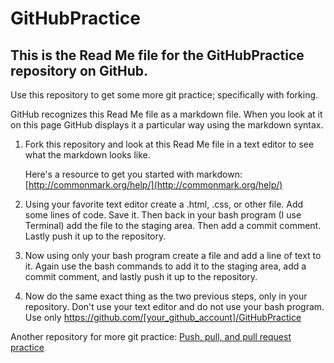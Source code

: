 # GitHubPractice

## This is the Read Me file for the GitHubPractice repository on GitHub.

Use this repository to get some more git practice; specifically with forking.

GitHub recognizes this Read Me file as a markdown file. When you look at it on this page GitHub displays it a particular way using the markdown syntax.

1. Fork this repository and look at this Read Me file in a text editor to see what the markdown looks like.

   Here's a resource to get you started with markdown: [http://commonmark.org/help/](http://commonmark.org/help/)

2. Using your favorite text editor create a .html, .css, or other file. Add some lines of code. Save it. Then back in your bash program (I use Terminal) add the file to the staging area. Then add a commit comment. Lastly push it up to the repository.

3. Now using only your bash program create a file and add a line of text to it. Again use the bash commands to add it to the staging area, add a commit comment, and lastly push it up to the repository.

4. Now do the same exact thing as the two previous steps, only in your repository. Don't use your text editor and do not use your bash program. Use only https://github.com/[your_github_account]/GitHubPractice

Another repository for more git practice: [Push, pull, and pull request practice](https://github.com/JamieBort/GitHubPullRequestPractice)
